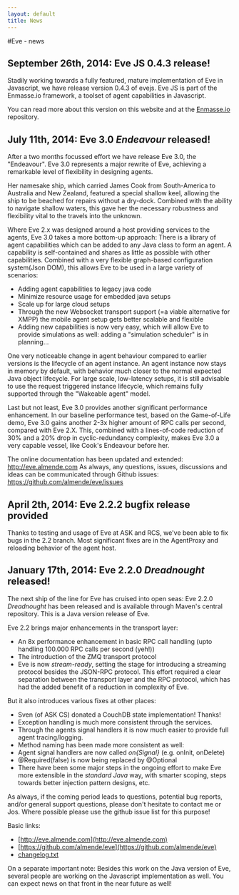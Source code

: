 ```yaml
---
layout: default
title: News
---
```


#Eve - news

## September 26th, 2014: Eve JS 0.4.3 release!

Stadily working towards a fully featured, mature implementation of Eve in Javascript, we have release version 0.4.3 of evejs. 
Eve JS is part of the Enmasse.io framework, a toolset of agent capabilities in Javascript.

You can read more about this version on this website and at the [Enmasse.io](https://github.com/enmasseio/evejs) repository. 

## July 11th, 2014: Eve 3.0 *Endeavour* released!

After a two months focussed effort we have release Eve 3.0, the "Endeavour". Eve 3.0 represents a major rewrite of Eve, achieving a remarkable level of flexibility in designing agents.

Her namesake ship, which carried James Cook from South-America to Australia and New Zealand, featured a special shallow keel, allowing the ship to be beached for repairs without a dry-dock. Combined with the ability to navigate shallow waters, this gave her the necessary robustness and flexibility vital to the travels into the unknown. 

Where Eve 2.x was designed around a host providing services to the agents, Eve 3.0 takes a more bottom-up approach: There is a library of agent capabilities which can be added to any Java class to form an agent. A capability is self-contained and shares as little as possible with other capabilities. Combined with a very flexible graph-based configuration system(Json DOM), this allows Eve to be used in a large variety of scenarios:

- Adding agent capabilities to legacy java code
- Minimize resource usage for embedded java setups
- Scale up for large cloud setups
- Through the new Websocket transport support (=a viable alternative for XMPP) the mobile agent setup gets better scalable and flexible
- Adding new capabilities is now very easy, which will allow Eve to provide simulations as well: adding a "simulation scheduler" is in planning...

One very noticeable change in agent behaviour compared to earlier versions is the lifecycle of an agent instance. An agent instance now stays in memory by default, with behavior much closer to the normal expected Java object lifecycle. For large scale, low-latency setups, it is still advisable to use the request triggered instance lifecycle, which remains fully supported through the "Wakeable agent" model.

Last but not least, Eve 3.0 provides another significant performance enhancement. In our baseline performance test, based on the Game-of-Life demo, Eve 3.0 gains another 2-3x higher amount of RPC calls per second, compared with Eve 2.X. This, combined with a lines-of-code reduction of 30% and a 20% drop in cyclic-redundancy complexity, makes Eve 3.0 a very capable vessel, like Cook's Endeavour before her.

The online documentation has been updated and extended: http://eve.almende.com
As always, any questions, issues, discussions and ideas can be communicated through Github issues: https://github.com/almende/eve/issues

## April 2th, 2014: Eve 2.2.2 bugfix release provided

Thanks to testing and usage of Eve at ASK and RCS, we've been able to fix bugs in the 2.2 branch. Most significant fixes are in the AgentProxy and reloading behavior of the agent host.


## January 17th, 2014: Eve 2.2.0 *Dreadnought* released!

The next ship of the line for Eve has cruised into open seas: Eve 2.2.0 *Dreadnought* has been released and is available through Maven\'s central repository. This is a Java version release of Eve.

Eve 2.2 brings major enhancements in the transport layer: 

- An 8x performance enhancement in basic RPC call handling (upto handling 100.000 RPC calls per second (yeh!))
- The introduction of the ZMQ transport protocol
- Eve is now *stream-ready*, setting the stage for introducing a streaming protocol besides the JSON-RPC protocol. This effort required a clear separation between the transport layer and the RPC protocol, which has had the added benefit of a reduction in complexity of Eve.

But it also introduces various fixes at other places:

- Sven (of ASK CS) donated a CouchDB state implementation! Thanks!
- Exception handling is much more consistent through the services.
- Through the agents signal handlers it is now much easier to provide full agent tracing/logging.
- Method naming has been made more consistent as well: 
- Agent signal handlers are now called *on{Signal}* (e.g. onInit, onDelete)
- @Required(false) is now being replaced by @Optional
- There have been some major steps in the ongoing effort to make Eve more extensible in the *standard Java* way, with smarter scoping, steps towards better injection pattern designs, etc.

As always, if the coming period leads to questions, potential bug reports, and/or general support questions, please don\'t hesitate to contact me or Jos. Where possible please use the github issue list for this purpose!

Basic links: 

- [http://eve.almende.com](http://eve.almende.com)
- [https://github.com/almende/eve](https://github.com/almende/eve)
- [changelog.txt](https://github.com/almende/eve/blob/master/java/eve-core/changelog.txt)

On a separate important note: Besides this work on the Java version of Eve, several people are working on the Javascript implementation as well. You can expect news on that front in the near future as well!


